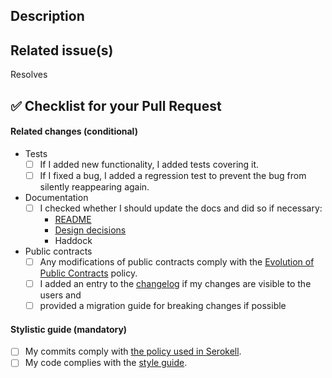 ## Description

<!--
Describes the nature of your changes. If they are substantial, you should
further subdivide this into a section describing the problem you are solving and
another describing your solution.
-->

## Related issue(s)

<!--
- Short description of how the PR relates to the issue, including an issue link.
For example
- Fixed #100500 by adding lenses to exported items

Write 'None' if there are no related issues (which is discouraged).
-->

Resolves

## :white_check_mark: Checklist for your Pull Request

<!--
Ideally a PR has all of the checkmarks set.

If something in this list is irrelevant to your PR, you should still set this
checkmark indicating that you are sure it is dealt with (be that by irrelevance).

If you don't set a checkmark (e. g. don't add a test for new functionality),
you must be able to justify that.
-->

#### Related changes (conditional)

- Tests
  - [ ] If I added new functionality, I added tests covering it.
  - [ ] If I fixed a bug, I added a regression test to prevent the bug from
        silently reappearing again.

- Documentation
  - [ ] I checked whether I should update the docs and did so if necessary:
    - [README](../tree/master/README.md)
    - [Design decisions](../tree/master/design-decisions.md)
    - Haddock

- Public contracts
  - [ ] Any modifications of public contracts comply with the [Evolution
  of Public Contracts](https://www.notion.so/serokell/Evolution-of-Public-Contracts-2a3bf7971abe4806a24f63c84e7076c5) policy.
  - [ ] I added an entry to the [changelog](../tree/master/CHANGES.md) if my changes are visible to the users
        and
  - [ ] provided a migration guide for breaking changes if possible

#### Stylistic guide (mandatory)

- [ ] My commits comply with [the policy used in Serokell](https://www.notion.so/serokell/Where-and-how-to-commit-your-work-58f8973a4b3142c8abbd2e6fd5b3a08e).
- [ ] My code complies with the [style guide](../tree/master/docs/code-style.md).
